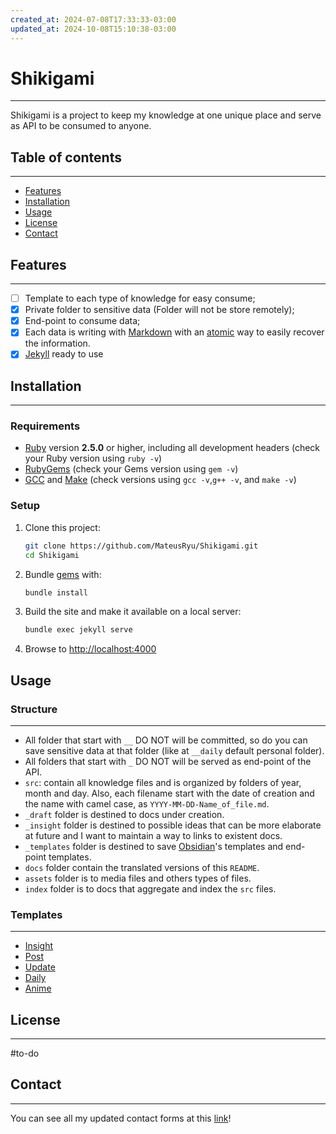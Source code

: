 ```yaml
---
created_at: 2024-07-08T17:33:33-03:00
updated_at: 2024-10-08T15:10:38-03:00
---
```

# Shikigami
---
Shikigami is a project to keep my knowledge at one unique place and serve as API to be consumed to anyone.

## Table of contents
---
- [Features](#features)
- [Installation](#installation)
- [Usage](#usage) 
- [License](#license) 
- [Contact](#contact)
## Features
---
- [ ] Template to each type of knowledge for easy consume;
- [x] Private folder to sensitive data (Folder will not be store remotely);
- [x] End-point to consume data;
- [x] Each data is writing with [Markdown](api/rascunhos/2024/07/08/Markdown.md) with an [atomic](atomos/2024/07/08/Atomico.md) way to easily recover the information.
- [x] [Jekyll](https://jekyllrb.com/) ready to use
## Installation
---
### Requirements
- [Ruby](https://www.ruby-lang.org/en/downloads/) version **2.5.0** or higher, including all development headers (check your Ruby version using `ruby -v`)
- [RubyGems](https://rubygems.org/pages/download) (check your Gems version using `gem -v`)
- [GCC](https://gcc.gnu.org/install/) and [Make](https://www.gnu.org/software/make/) (check versions using `gcc -v`,`g++ -v`, and `make -v`)


### Setup
1. Clone this project:
	```sh
	git clone https://github.com/MateusRyu/Shikigami.git
	cd Shikigami
	```
2. Bundle [gems](https://jekyllrb.com/docs/ruby-101/#gems) with:
	```sh
	bundle install
	```
3. Build the site and make it available on a local server:
	```sh
    bundle exec jekyll serve
	```
4. Browse to [http://localhost:4000](http://localhost:4000/)
## Usage
### Structure
---
-  All folder that start with `__` DO NOT will be committed, so do you can save sensitive data at that folder (like at `__daily` default personal folder).
-  All folders that start with `_` DO NOT will be served as end-point of the API.
-  `src`: contain all knowledge files and is organized by folders of year, month and day. Also, each filename start with the date of creation and the name with camel case,  as `YYYY-MM-DD-Name_of_file.md`.
-  `_draft` folder is destined to docs under creation.
-  `_insight` folder is destined to possible ideas that can be more elaborate at future and I want to maintain a way to links to existent docs.
-  `_templates` folder is destined to save [Obsidian](api/sementes/2024/07/08/Obsidian.md)'s templates and end-point templates.
- `docs` folder contain the translated versions of this `README`.
-  `assets` folder is to media files and others types of files.
- `index` folder is to docs that aggregate and index the `src` files. 

### Templates
___
- [Insight](_templates/Insight.md)
- [Post](_templates/Post.md)
- [Update](_templates/Update.md)
- [Daily](_templates/Daily.md)
- [Anime](_templates/Anime.md)

## License
---
#to-do 

## Contact
---
You can see all my updated contact forms at this [link](https://link.ryu.dev.br/)!